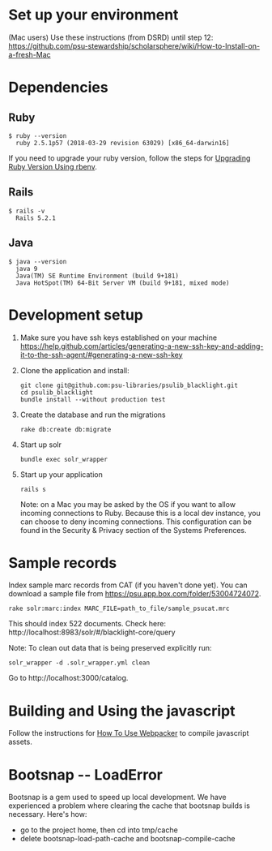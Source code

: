 # Set up your environment 
(Mac users) Use these instructions (from DSRD) until step 12: https://github.com/psu-stewardship/scholarsphere/wiki/How-to-Install-on-a-fresh-Mac

# Dependencies 

## Ruby
```
$ ruby --version
  ruby 2.5.1p57 (2018-03-29 revision 63029) [x86_64-darwin16]
```
If you need to upgrade your ruby version, follow the steps for [Upgrading Ruby Version Using rbenv](Upgrading-Ruby-Version-Using-rbenv).

## Rails
``` 
$ rails -v
  Rails 5.2.1
```

## Java

```
$ java --version
  java 9
  Java(TM) SE Runtime Environment (build 9+181)
  Java HotSpot(TM) 64-Bit Server VM (build 9+181, mixed mode)
```

# Development setup
1.  Make sure you have ssh keys established on your machine https://help.github.com/articles/generating-a-new-ssh-key-and-adding-it-to-the-ssh-agent/#generating-a-new-ssh-key
1.  Clone the application and install:
    ``` 
    git clone git@github.com:psu-libraries/psulib_blacklight.git
    cd psulib_blacklight
    bundle install --without production test
    ```

1.  Create the database and run the migrations
    ```
    rake db:create db:migrate
    ```

1.  Start up solr
    ```
    bundle exec solr_wrapper
    ```

1.  Start up your application
    ```
    rails s
    ```
    
    Note: on a Mac you may be asked by the OS if you want to allow incoming connections to Ruby. Because this is a local dev instance, you can choose to deny incoming connections. This configuration can be found in the Security & Privacy section of the Systems Preferences. 

# Sample records
Index sample marc records from CAT (if you haven't done yet). You can download a sample file from https://psu.app.box.com/folder/53004724072.
```
rake solr:marc:index MARC_FILE=path_to_file/sample_psucat.mrc 
```
This should index 522 documents. Check here: http://localhost:8983/solr/#/blacklight-core/query

Note: To clean out data that is being preserved explicitly run:
```
solr_wrapper -d .solr_wrapper.yml clean
```

Go to http://localhost:3000/catalog.

# Building and Using the javascript

Follow the instructions for [How To Use Webpacker](How-To-Use-Webpacker) to compile javascript assets.

# Bootsnap -- LoadError

Bootsnap is a gem used to speed up local development. We have experienced a problem where clearing the cache that bootsnap builds is necessary. Here's how:

* go to the project home, then cd into tmp/cache
* delete bootsnap-load-path-cache and bootsnap-compile-cache
